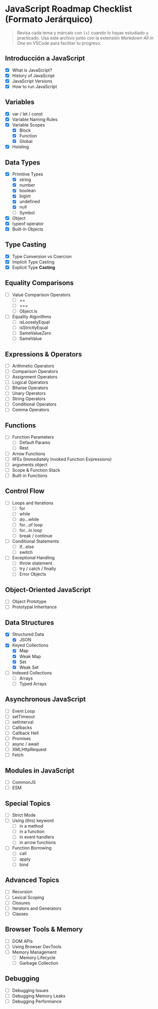# JavaScript Roadmap Checklist (Formato Jerárquico)

> Revisa cada tema y márcalo con `[x]` cuando lo hayas estudiado y practicado. Usa este archivo junto con la extensión *Markdown All in One* en VSCode para facilitar tu progreso.

## Introducción a JavaScript
- [x] What is JavaScript?
- [x] History of JavaScript
- [x] JavaScript Versions
- [x] How to run JavaScript

## Variables
- [x] var / let / const
- [x] Variable Naming Rules
- [x] Variable Scopes
  - [x] Block
  - [x] Function
  - [x] Global
- [x] Hoisting

## Data Types
- [x] Primitive Types
  - [x] string
  - [x] number
  - [x] boolean
  - [x] bigint
  - [x] undefined
  - [x] null
  - [ ] Symbol
- [x] Object
- [x] typeof operator
- [x] Built-in Objects

## Type Casting
- [x] Type Conversion vs Coercion
- [x] Implicit Type Casting
- [x] Explicit Type **Casting**

## Equality Comparisons
- [ ] Value Comparison Operators
  - [ ] ==
  - [ ] ===
  - [ ] Object.is
- [ ] Equality Algorithms
  - [ ] isLooselyEqual
  - [ ] isStrictlyEqual
  - [ ] SameValueZero
  - [ ] SameValue

## Expressions & Operators
- [ ] Arithmetic Operators
- [ ] Comparison Operators
- [ ] Assignment Operators
- [ ] Logical Operators
- [ ] Bitwise Operators
- [ ] Unary Operators
- [ ] String Operators
- [ ] Conditional Operators
- [ ] Comma Operators

## Functions
- [ ] Function Parameters
  - [ ] Default Params
  - [ ] Rest
- [ ] Arrow Functions
- [ ] IIFEs (Immediately Invoked Function Expressions)
- [ ] arguments object
- [ ] Scope & Function Stack
- [ ] Built-in Functions

## Control Flow
- [ ] Loops and Iterations
  - [ ] for
  - [ ] while
  - [ ] do...while
  - [ ] for...of loop
  - [ ] for...in loop
  - [ ] break / continue
- [ ] Conditional Statements
  - [ ] if...else
  - [ ] switch
- [ ] Exceptional Handling
  - [ ] throw statement
  - [ ] try / catch / finally
  - [ ] Error Objects

## Object-Oriented JavaScript
- [ ] Object Prototype
- [ ] Prototypal Inheritance

## Data Structures
- [x] Structured Data
  - [x] JSON
- [x] Keyed Collections
  - [x] Map
  - [x] Weak Map
  - [x] Set
  - [x] Weak Set
- [ ] Indexed Collections
  - [ ] Arrays
  - [ ] Typed Arrays

## Asynchronous JavaScript
- [ ] Event Loop
- [ ] setTimeout
- [ ] setInterval
- [ ] Callbacks
- [ ] Callback Hell
- [ ] Promises
- [ ] async / await
- [ ] XMLHttpRequest
- [ ] Fetch

## Modules in JavaScript
- [ ] CommonJS
- [ ] ESM

## Special Topics
- [ ] Strict Mode
- [ ] Using (this) keyword
  - [ ] in a method
  - [ ] in a function
  - [ ] in event handlers
  - [ ] in arrow functions
- [ ] Function Borrowing
  - [ ] call
  - [ ] apply
  - [ ] bind

## Advanced Topics
- [ ] Recursion
- [ ] Lexical Scoping
- [ ] Closures
- [ ] Iterators and Generators
- [ ] Classes

## Browser Tools & Memory
- [ ] DOM APIs
- [ ] Using Browser DevTools
- [ ] Memory Management
  - [ ] Memory Lifecycle
  - [ ] Garbage Collection

## Debugging
- [ ] Debugging Issues
- [ ] Debugging Memory Leaks
- [ ] Debugging Performance
